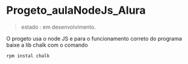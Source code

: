 # Progeto_aulaNodeJs_Alura

> estado : em desenvolvimento.

O progeto usa o node JS e para o funcionamento correto do programa baixe a lib chalk com o comando 

```
rpm instal chalk
```
